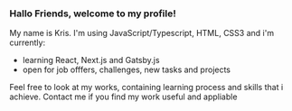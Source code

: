### Hallo Friends, welcome to my profile!

My name is Kris.
I'm using JavaScript/Typescript, HTML, CSS3 and i'm currently:
- learning React, Next.js and Gatsby.js
- open for job offfers, challenges, new tasks and projects

Feel free to look at my works, containing learning process and skills that i achieve.
Contact me if you find my work useful and appliable


<!--
**krisbaranski/krisbaranski** is a ✨ _special_ ✨ repository because its `README.md` (this file) appears on your GitHub profile.

Here are some ideas to get you started:

- 🔭 I’m currently working on ...
- 🌱 I’m currently learning ...
- 👯 I’m looking to collaborate on ...
- 🤔 I’m looking for help with ...
- 💬 Ask me about ...
- 📫 How to reach me: ...
- 😄 Pronouns: ...
- ⚡ Fun fact: ...
-->
